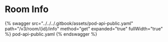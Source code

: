# Room Info

{% swagger src="../../../.gitbook/assets/pod-api-public.yaml" path="/v3/room/{id}/info" method="get" expanded="true" fullWidth="true" %} pod-api-public.yaml {% endswagger %}
